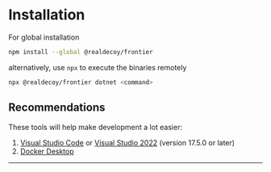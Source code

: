# Installation

For global installation
```bash
npm install --global @realdecoy/frontier
```

alternatively, use `npx` to execute the binaries remotely
```bash
npx @realdecoy/frontier dotnet <command>
```

## Recommendations

These tools will help make development a lot easier:
1. [Visual Studio Code](https://code.visualstudio.com/download) or [Visual Studio 2022](https://visualstudio.microsoft.com/vs/) (version 17.5.0 or later)
2. [Docker Desktop](https://www.docker.com/products/docker-desktop/)

---
